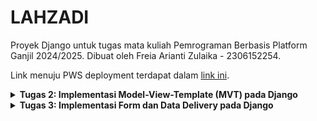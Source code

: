 # LAHZADI

Proyek Django untuk tugas mata kuliah Pemrograman Berbasis Platform Ganjil 2024/2025. Dibuat oleh Freia Arianti Zulaika - 2306152254.

Link menuju PWS deployment terdapat dalam [link ini](http://freia-arianti-lahzadi.pbp.cs.ui.ac.id/).

<details>
<Summary><b>Tugas 2: Implementasi Model-View-Template (MVT) pada Django</b></Summary>

### Langkah Implementasi Checklist
Implementasi dari checklist pada tugas 2:
#### Membuat sebuah proyek Django baru
1. Membuat direktori bernama “lahzadi” dalam direktori lokal dan masuk ke dalam direktori tersebut
2. Membuat _virtual environment_ dalam direktori tersebut menggunakan perintah berikut:
    ```
    py -m venv env
    ```
3. Melakukan aktivasi _virtual environment_ menggunakan perintah berikut:
    ```
    env\Scripts\activate
    ```
4. Di dalam direktori tersebut, membuat file berjudul “requirements.txt” yang berisi:
   ```
    django
    gunicorn
    whitenoise
    psycopg2-binary
    requests
    urllib3
    ```
5. Melakukan instalasi terhadap _dependencies_ menggunakan perintah berikut:
    ```
    pip install -r requirements.txt
    ```
6. Membuat project Django bernama 'lahzadi' menggunakan perintah berikut:
    ```
    django-admin startproject lahzadi .
    ```
7. Membuat repositori baru di GitHub dengan nama 'lahzadi'
8. Menginisiasi direktori lokal “lahzadi” sebagai repositori git menggunakan perintah berikut:
   ```
    git init
    ```
9. Menambahkan berkas .gitignore
10. Membuat _branch_ utama baru bernama 'main' dengan menggunakan perintah berikut:
    ```
    git branch -M main
    ```
11. Menghubungkan direktori lokal dengan repositori GitHub dengan menggunakan perintah berikut:
    ```
    git remote add origin https://github.com/freiazulaika/lahzadi.git
    ```
11. Melakukan _add_, _commit_, dan _push_ dari direktori lokal ke repositori GitHub
    
####  Membuat aplikasi dengan nama main pada proyek tersebut
1. Masih dalam direkotri yang sama, membuat aplikasi bernama 'main' menggunakan perintah berikut:
    ```
    python manage.py startapp main
    ```
2. Menambahkan 'main' ke INSTALLED_APPS di dalam berkas settings.py

#### Membuat model pada aplikasi main dengan nama Product dan memiliki atribut wajib (name, price, description)
1. Pada berkas models.py di dalam direktori aplikasi 'main', menambahkan class 'Product' dengan atribut name, price, description, stock, note, dan size
2. Melakukan makemigrations menggunakan perintah berikut:
   ```
   python manage.py makemigrations
   ```
3. Melakukan migration menggunakan perintah berikut:
   ```
   python manage.py migrate
   ```

#### Membuat sebuah fungsi pada views.py
1. Membuat direktori bernama 'template' di dalam direktori aplikasi 'main' dan membuat berkas baru bernama 'main.html'
2. Di dalam berkas 'main.html', menambahkan nama toko, nama, dan kelas
3. Dalam berkas views.py di dalam direktori aplikasi 'main', menambahkan fungsi bernama 'show_main' yang berisi dictionary yang berisi data (nama dan kelas) yang akan dihubungkan ke tampilan. Fungsi ini akan mengembalikan untuk me-_render_ tampilan di berkas main.html

#### Melakukan routing pada proyek agar dapat menjalankan aplikasi main dan membuat sebuah routing pada urls.py aplikasi main
1. Membuat berkas 'urls.py' di direktori aplikasi 'main' dan menambahkan isi:
   ```
    from django.urls import path
    from main.views import show_main

    app_name = 'main'

    urlpatterns = [
        path('', show_main, name='show_main'),
    ]
    ```
2. Membuka berkas 'urls.py' di direktori proyek 'lahzadi' dan menambahkan isi:
    ```
    from django.contrib import admin
    from django.urls import path, include
    
    urlpatterns = [
        path('admin/', admin.site.urls),
        path('', include('main.urls')),
    ]
     ```
#### Melakukan deployment ke PWS
1. Masuk ke dalam _website_ PWS dan membuat proyek baru bernama 'lahzadi'
2. Menambahkan url _deployment_ PWS di dalam berkas settings.py di proyek 'lahzadi'
3. Melakukan _add_, _commit_, dan _push_ ke GitHub
4. Melakukan perintah pada _Project Command_ di PWS
5. Tunggu hasil proyek hingga menunjukkan status _successful_

### Bagan
![bagan](https://github.com/user-attachments/assets/1bcf8685-3f62-4cf1-a02e-1859d55bfd96)

### Fungsi git dalam pengembangan perangkat lunak
Fungsi git dalam pengembangan perangkat lunak:
* Git dapat membantu kita dalam mengelompokkan dan melacak perubahan kode yang dilakukan.
* Git memudahkan dalam berkolaborasi dengan banyak pengembang melalui kemampuannya seperti mengelola project/kode dalam branch yang berbeda, sehingga tidak mengganggu kode di branch utama.

### Mengapa framework Django dijadikan permulaan pembelajaran pengembangan perangkat lunak?
Django dijadikan permulaan dalam pembelajaran pengembangan perangkat lunak karena Django menggunakan bahasa Python yang relatif sederhana dan mudah dipahami. Selain itu, Django juga sudah menyediakan banyak fitur bawaan yang memudahkan dalam pengembangan aplikasi web dengan cepat. Django memiliki struktur yang terorganisasi dan memiliki bentuk Model-View-Template (MVT) yang memudahkan pengembang dalam membangun dan mengelola aplikasi web. Django juga dapat menangani pengembangan aplikasi yang kompleks serta memiliki fitur keamanan yang baik.

### Mengapa model pada Django disebut sebagai ORM?
Model di Django disebut sebagai ORM (Object-Relational Mapping) karena berfungsi sebagai jembatan antara objek Python dan tabel dalam database. Dengan ORM, pengembang dapat mengelola database menggunakan kode Python tanpa harus menulis _query_ SQL. Django mengubah atribut dalam kelas Python menjadi kolom-kolom di tabel database, sehingga interaksi dengan database jadi lebih mudah. ORM ini otomatis menerjemahkan operasi Python menjadi perintah SQL, sehingga proses mengelola data lebih sederhana dan teratur.

</details>

<details>
<Summary><b>Tugas 3: Implementasi Form dan Data Delivery pada Django</b></Summary>
    
### Jelaskan mengapa kita memerlukan data delivery dalam pengimplementasian sebuah platform?
Dalam proses pengimplementasian platform, data delivery menjadi penting karena memudahkan komunikasi antara klien, server, dan sistem lainnya. Proses ini memastikan bahwa informasi dapat dikirim dengan cepat, aman, dan efisien. Tanpa data delivery yang baik, platform akan terasa lambat dan tidak efisien, sehingga dapat mengurangi minat pengguna.

### Menurutmu, mana yang lebih baik antara XML dan JSON? Mengapa JSON lebih populer dibandingkan XML?
Menurut saya, JSON lebih baik dan lebih populer daripada XML karena JSON memiliki struktur dan tampilan yang sederhana, sehingga lebih mudah dibaca oleh manusia. Selain itu, pemrosesan JSON juga cenderung lebih cepat dan lebih efisien untuk pertukaran data karena memiliki kompleksitas yang lebih rendah dibandingkan dengan XML.

###  Jelaskan fungsi dari method is_valid() pada form Django dan mengapa kita membutuhkan method tersebut?
Method is_valid() pada form Django digunakan untuk mengetahui validitas/kebenaran data yang dimasukkan. Jika data yang dimasukkan sesuai dengan persyaratan yang ada di form (misal tipe data, panjang data), maka is_valid() akan bernilai True dan sebaliknya. Method ini dibutuhkan karena dapat mengetahui dan memastikan data yang mau dimasukkan ke database sudah benar. Selain itu, method ini juga mempermudah pengelolaan jika ada error ketika data yang dimasukkan tidak sesuai.

### Mengapa kita membutuhkan csrf_token saat membuat form di Django? Apa yang dapat terjadi jika kita tidak menambahkan csrf_token pada form Django? Bagaimana hal tersebut dapat dimanfaatkan oleh penyerang?
csrf_token penting untuk melindungi aplikasi web dari serangan _Cross-Site Request Forgery (CSRF)_, di mana penyerang dapat membuat pengguna yang telah terautentikasi mengirimkan permintaan berbahaya ke server tanpa sepengetahuan mereka. Tanpa csrf_token, server tidak dapat membedakan antara request asli dan request berbahaya, sehingga penyerang dapat menyalahgunakan sesi pengguna untuk melakukan tindakan yang tidak diinginkan. Sehingga, csrf_token berperan untuk memastikan bahwa setiap request berasal dari sumber yang sah dan aman.

### Jelaskan bagaimana cara kamu mengimplementasikan checklist di atas secara step-by-step (bukan hanya sekadar mengikuti tutorial).
1. Membuat direktori bernama _templates_ di dalam _main directory_
2. Membuat berkas base.html di dalam direktori tersebut
3. Menambahkan kode berikut di dalam file base.html:
```
<!DOCTYPE html>
<html lang="en">

<head>
    <meta charset="UTF-8">
    <meta name="viewport" content="width=device-width, initial-scale=1.0">
    {% block meta %} {% endblock meta %}
    <title>LAHZADI</title>
</head>

<body>
    {% block content %} {% endblock content %}
</body>

</html>
```
4. Pada berkas settings.py di direktori proyek lahzadi, menambahkan kode berikut di dalam variabel TEMPLATES
```
'DIRS': [BASE_DIR / 'templates']
```
5. Mengubah kode di berkas main.html yang berada di path main/templates/ dengan kode berikut:
```
{% extends 'base.html' %}
{% block content %}

<h1>LAHZADI</h1>

<h5>Name: </h5>
<p>{{ name }}
<p>
<h5>Class: </h5>
<p>{{ kelas }}
<p>

{% endblock content %}
```
6. Menambahkan kode berikut di bagian atas dari berkas models.py di subdirektori main/:
```
import uuid
```
7. Melakukan migrasi
8. Membuat berkas di direktori main dengan nama forms.py dan mengisi dengan kode berikut:
```
from django.forms import ModelForm
from main.models import Product

class ProductForm(ModelForm):
    class Meta:
        model = Product
        fields = ["name", "price", "description", "stock", "size"]
```
9. Menambahkan kode berikut di dalam berkas views.py yang ada di direktori main:
```
from django.shortcuts import render, redirect
```
10. Di dalam views.py, menambahkan fungsi berikut:
```
def create_product_entry(request):
    form = ProductForm(request.POST or None)

    if form.is_valid() and request.method == "POST":
        form.save()
        return redirect('main:show_main')

    context = {'form': form}
    return render(request, "create_product_entry.html", context)
```
11. Mengubah fungsi show_main di dalam berkas yang sama menjadi:
```
def show_main(request):
    product_entries = Product.objects.all()
    context = {
        'name': 'Freia Arianti Zulaika',
        'kelas' : 'PBP C',
        'product_entries' : product_entries,
    }

    return render(request, "main.html", context)
```
12. Membuat berkas create_product_entry.html pada direktori main/templates dan mengisi dengan kode berikut:
```
{% extends 'base.html' %}
{% block content %}
<h1>Add New Product Entry</h1>

<form method="POST">
    {% csrf_token %}
    <table>
        {{ form.as_table }}
        <tr>
            <td></td>
            <td>
                <input type="submit" value="Add Product Entry" />
            </td>
        </tr>
    </table>
</form>

{% endblock %}
```
13. Menambahkan kode berikut ke dalam {% block content %} di berkas main.html dalam path main/templates:
```
{% extends 'base.html' %}
{% block content %}

<h1>LAHZADI</h1>

<h5>Name: </h5>
<p>{{ name }}
<p>
<h5>Class: </h5>
<p>{{ kelas }}
<p>

    {% if not product_entries %}
<p>Belum ada data produk pada Lahzadi.</p>
{% else %}
<table>
    <tr>
        <th>Name</th>
        <th>Price</th>
        <th>Description</th>
        <th>Stock</th>
        <th>Size</th>
    </tr>

    {% comment %} Berikut cara memperlihatkan data produk di bawah baris ini
    {% endcomment %}
    {% for product_entry in product_entries %}
    <tr>
        <td>{{product_entry.name}}</td>
        <td>{{product_entry.price}}</td>
        <td>{{product_entry.description}}</td>
        <td>{{product_entry.stock}}</td>
        <td>{{product_entry.size}}</td>
    </tr>
    {% endfor %}
</table>
{% endif %}

<br />

<a href="{% url 'main:create_product_entry' %}">
    <button>Add New Product Entry</button>
</a>
{% endblock content %}
```
14. Membuat show_xml, show_json, show_xml_by_id, dan show_json_by_id di views.py untuk mengembalikan hasil response:
```
def show_xml(request):
    data = Product.objects.all()
    return HttpResponse(serializers.serialize("xml", data), content_type="application/xml")

def show_json(request):
    data = Product.objects.all()
    return HttpResponse(serializers.serialize("json", data), content_type="application/json")

def show_xml_by_id(request, id):
    data = Product.objects.filter(pk=id)
    return HttpResponse(serializers.serialize("xml", data), content_type="application/xml")

def show_json_by_id(request, id):
    data = Product.objects.filter(pk=id)
    return HttpResponse(serializers.serialize("json", data), content_type="application/json")
```
15. Melakukan routing di urls.py di direktori main:
```
from django.urls import path
from main.views import show_main, create_product_entry, show_xml, show_json, show_xml_by_id, show_json_by_id

app_name = 'main'

urlpatterns = [
    path('', show_main, name='show_main'),
    path('create-product-entry', create_product_entry, name='create_product_entry'),
    path('xml/', show_xml, name='show_xml'),
    path('json/', show_json, name='show_json'),
    path('xml/<str:id>/', show_xml_by_id, name='show_xml_by_id'),
    path('json/<str:id>/', show_json_by_id, name='show_json_by_id'),
]
```

### Mengakses Menggunakan Postman
## XML
![XML](https://github.com/user-attachments/assets/68c722b5-03e7-488e-b2e0-b4eb19f41507)
## JSON
![JSON](https://github.com/user-attachments/assets/544f1ce5-fd06-4242-930d-830621e52e8b)
## XML by id
![XML by id](https://github.com/user-attachments/assets/fd8d2f2c-235d-41f2-a84e-903e5765890a)
## JSON by id
![JSON by id](https://github.com/user-attachments/assets/5a3601e5-7ac9-472f-9dd0-02bda01388ab)

<details>
<Summary><b>Tugas 4: Implementasi Autentikasi, Session, dan Cookies pada Django</b></Summary>

### Apa perbedaan antara HttpResponseRedirect() dan redirect()?
Secara umum, HttpResponseRedirect() dan redirect() memiliki fungsi dalam mengalihkan ke URL tertentu. Perbedaan di antara keduanya adalah:
* HttpResponseRedirect(): memerlukan URL yang jelas dan lengkap (full URL atau relative path).
* redirect(): menerima URL, nama view, atau objek model, sehingga lebih fleksibel dan lebih mudah digunakan.

### Jelaskan cara kerja penghubungan model Product dengan User!
Model Product dihubungkan dengan User menggunakan <b>ForeignKey</b>, yang dapat menghubungkan setiap objek Product dengan satu pengguna. 
```
from django.db import models
import uuid
from django.contrib.auth.models import User

class Product(models.Model):
    id = models.UUIDField(primary_key=True, default=uuid.uuid4, editable=False)
    name = models.CharField(max_length=255)
    price = models.IntegerField()
    description = models.TextField()
    stock = models.IntegerField()
    size = models.IntegerField()
    user = models.ForeignKey(User, on_delete=models.CASCADE)
```
Pada ForeignKey, on_delete=models.CASCADE memastikan bahwa jika pengguna dihapus, semua produk yang dimiliki pengguna tersebut juga akan dihapus. Satu User bisa memiliki lebih dari satu produk, sementara setiap Product hanya dapat dimiliki oleh satu User.

### Apa perbedaan antara authentication dan authorization, apakah yang dilakukan saat pengguna login? Jelaskan bagaimana Django mengimplementasikan kedua konsep tersebut.
* Authentication merupakan proses untuk mengenali atau memverifikasi identitas pengguna.
* Authorization merupakan proses untuk menentukan aksesabilitas pengguna berdasarkan peran yang dimiliki. 

Dalam konteks login, kedua proses tersebut diperlukan karena saling melengkapi dan memiliki fungsinya masing-masing. Di Django, proses authentication dilakukan dengan memanfaatkan sistem autentikasi bawaan (django.contrib.auth) yang menyediakan fungsi seperti authenticate(), login(), dan logout(). Sedangkan, authorization dilakukan dengan sistem Permissions dan Groups, menggunakan dekorator seperti @permission_required dan mendefinisikan izin pada model.

### Bagaimana Django mengingat pengguna yang telah login? Jelaskan kegunaan lain dari cookies dan apakah semua cookies aman digunakan?
Django mengingat pengguna yang telah login menggunakan session. Setelah pengguna berhasil login, session ID akan disimpan di cookie di dalam browser pengguna. Dalam cookie, Django hanya menyimpan session ID dan tidak menyimpan informasi seperti password. Data session disimpan di server. Fungsi lain dari cookie yaitu untuk menyimpan preferensi pengguna dan melacak perilaku pengguna. Dari semua kelebihan yang ada, cookie memiliki kekurangan yang perlu diperhatikan. Jika tidak dikelola dengan baik, cookie menjadi rentan terhadap serangan seperti XSS atau CSRF. Untuk meningkatkan keamanan, sangat perlu untuk memanfaatkan fitur seperti HttpOnly untuk mencegah akses JavaScript ke cookie, Secure untuk memastikan cookie dikirim melalui HTTPS, dan SameSite untuk membatasi pengiriman cookie antarsitus.

### Implementasi _checklist_
#### Implementasi fungsi registrasi, login, dan logout.

1. Pertama, saya mengimpor modul yang diperlukan dalam pembuatan fungsi dan form registrasi di dalam berkas `views.py` di direktori `main`. Dua modul yang saya impor yaitu `messages`untuk menampilkan pesan sukses dan `UserCreationForm` sebagai form dalam registrasi akun. 

```
from django.contrib import messages
from django.contrib.auth.forms import UserCreationForm

def register(request):
    form = UserCreationForm()

    if request.method == "POST":
        form = UserCreationForm(request.POST)
        if form.is_valid():
            form.save()
            messages.success(request, 'Your account has been successfully created!')
            return redirect('main:login')
    context = {'form':form}
    return render(request, 'register.html', context)
```

2. Selanjutnya, saya membuat berkas `register.html` di dalam direktori `main/templates/` dengan isi kode berikut:
```
{% extends 'base.html' %}

{% block meta %}
<title>Register</title>
{% endblock meta %}

{% block content %}

<div class="login">
    <h1>Register</h1>

    <form method="POST">
        {% csrf_token %}
        <table>
            {{ form.as_table }}
            <tr>
                <td></td>
                <td><input type="submit" name="submit" value="Daftar" /></td>
            </tr>
        </table>
    </form>

    {% if messages %}
    <ul>
        {% for message in messages %}
        <li>{{ message }}</li>
        {% endfor %}
    </ul>
    {% endif %}
</div>

{% endblock content %}
```

Kode ini digunakan untuk menampilkan halaman registrasi menggunakan form yang dirender menggunakan `form.as_table`.

3. Setelah membuat fungsi registrasi, saya membuat fungsi login. Di dalam berkas `views.py`, saya melakukan impor modul-modul yang diperlukan di dalam fungsi login yaitu `AuthenticationForm`, `authenticate`, dan `login`. Kemudian, saya menambahkan fungsi berikut (fungsi `login_user`) di dalam berkas yang sama:
```
def login_user(request):
   if request.method == 'POST':
      form = AuthenticationForm(data=request.POST)

      if form.is_valid():
        user = form.get_user()
        login(request, user)
        response = HttpResponseRedirect(reverse("main:show_main"))
        response.set_cookie('last_login', str(datetime.datetime.now()))
        return response

   else:
      form = AuthenticationForm(request)
   context = {'form': form}
   return render(request, 'login.html', context)
```

4. Saya membuat fungsi login, saya membuat halaman untuk menampilkan fungsi login tersebut dengan membuat berkas `login.html` di dalam direktori `main/templates/` berisi kode berikut:
```
{% extends 'base.html' %}

{% block meta %}
<title>Login</title>
{% endblock meta %}

{% block content %}
<div class="login">
    <h1>Login</h1>

    <form method="POST" action="">
        {% csrf_token %}
        <table>
            {{ form.as_table }}
            <tr>
                <td></td>
                <td><input class="btn login_btn" type="submit" value="Login" /></td>
            </tr>
        </table>
    </form>

    {% if messages %}
    <ul>
        {% for message in messages %}
        <li>{{ message }}</li>
        {% endfor %}
    </ul>
    {% endif %} Don't have an account yet?
    <a href="{% url 'main:register' %}">Register Now</a>
</div>

{% endblock content %}
```

5. Untuk membuat fungsi `logout`, saya melakukan impor modul-modul yang diperlukan di dalam fungsi `logout` yaitu `logout` di berkas `views.py`. Di dalam berkas yang sama, saya membuat fungsi `logout` seperti di kode berikut:
```
from django.contrib.auth import logout
def logout_user(request):
    logout(request)
    return redirect('main:login')
```

6. Saya menambahkan button `logout` di berkas `main.html` di direktori `main/templates/`

```
<a href="{% url 'main:logout' %}">
  <button>Logout</button>
</a>
```

7. Terakhir, saya melakukan routing url untuk fungsi `registrasi`, `login`, dan `logout` dengan menambahkan kode berikut di dalam berkas `urls.py` di direktori `main`:
```
urlpatterns = [
    ...
    path('register/', register, name='register'),
    path('login/', login_user, name='login'),
    path('logout/', logout_user, name='logout'),
]
```

#### Implementasi pembuatan dua akun dan masing-masing tiga _dummy_ data
1. Pertama, saya menjalankan perintah `python manage.py runserver` di terminal.
2. Saya membuka `http://localhost:8000/` di browser
3. Saya melakukan registrasi untuk dua akun.
4. Di tiap akun-nya, saya memasukan tiga data

#### Implementasi menghubungkan model `Product` dengan `User`
1. Saya mengimpor modul `User` di berkas `models.py` yang ada di direktori `main` dengan menambahkan kode berikut:
```
from django.contrib.auth.models import User
```

2. Di dalam berkas yang sama, saya menambahkan ForeignKey di class `Product` dengan menambahkan kode berikut:
```
class Product(models.Model):
    ...
    user = models.ForeignKey(User, on_delete=models.CASCADE)
```

3. Di berkas `views.py` di direktori `main`, saya mengubah fungsi `create_product_entry` menjadi sebagai berikut:
```
def create_product_entry(request):
    form = ProductForm(request.POST or None)

    if form.is_valid() and request.method == "POST":
        product_entry = form.save(commit=False)
        product_entry.user = request.user
        product_entry.save()
        return redirect('main:show_main')

    context = {'form': form}
    return render(request, "create_product_entry.html", context)
```
Pada kode ini, objek yang sudah dibuat melalui form tidak langsung disimpan di database. Sehingga, kita dapat mengubah/memodifikasi objek tersebut sebelum disimpan di database.

4. Masih di berkas yang sama, saya mengubah nilai dari `product_entries` dan `context` yang ada di fungsi `show_main` menjadi:
```
def show_main(request):
    product_entries = Product.objects.filter(user=request.user)
    context = {
        'name': request.user.username,
        ...
    }

    return render(request, "main.html", context)
```

5. Selanjutnya, saya melakukan migrasi
```
python manage.py makemigrations
python manage.py migrate
```

6. Terakhir, di berkas `settings.py` di subdirektori `lahzadi`, saya mengubah variabel `DEBUG` dan melakukan impor seperti berikut:
```
import os
...
PRODUCTION = os.getenv("PRODUCTION", False)
DEBUG = not PRODUCTION
...
```

#### Implementasi tampilan detail informasi pengguna yang sedang logged in dan cookies
1. Di berkas `views.py` yang ada di direktori `main`, saya melakukan impor dan menambahkan kode di fungsi `login_user` pada blok `form.is_valid()` sehingga menjadi seperti berikut:
```
import datetime
from django.http import HttpResponseRedirect
from django.urls import reverse
...
def login_user(request):
   ...
      if form.is_valid():
        user = form.get_user()
        login(request, user)
        response = HttpResponseRedirect(reverse("main:show_main"))
        response.set_cookie('last_login', str(datetime.datetime.now()))
        return response

   ...
...
```

2. Kemudian, di fungsi `show_main`, saya menambahkan kode berikut di dalam `context` :
```
context = {
...
        ...
        'last_login': request.COOKIES['last_login'],
    }
...
```

3. Di fungsi `logout_user`, saya memodifikasi kode menjadi seperti kode berikut:
```
def logout_user(request):
    logout(request)
    response = HttpResponseRedirect(reverse('main:login'))
    response.delete_cookie('last_login')
    return response
```

4. Selanjutnya, di akhir berkas `main.html`, saya menambahkan kode berikut untuk menampilkan data login terakhir:
```
...
<h5>Sesi terakhir login: {{ last_login }}</h5>
```
</details>
